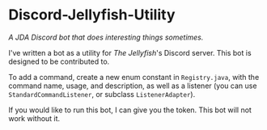 # Discord-Jellyfish-Utility
_A JDA Discord bot that does interesting things sometimes._

I've written a bot as a utility for _The Jellyfish_'s Discord server. This bot is designed to be contributed to.

To add a command, create a new enum constant in `Registry.java`, with the command name, usage, and description, as well as a listener (you can use `StandardCommandListener`, or subclass `ListenerAdapter`).

If you would like to run this bot, I can give you the token. This bot will not work without it.
